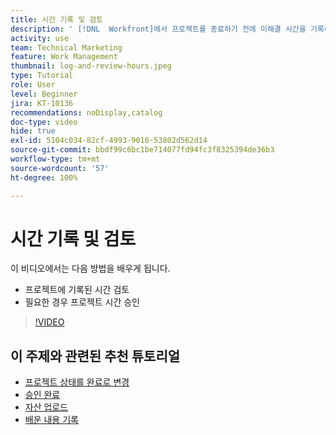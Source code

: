 ```yaml
---
title: 시간 기록 및 검토
description: ' [!DNL  Workfront]에서 프로젝트를 종료하기 전에 미해결 시간을 기록하고 기록된 시간을 검토합니다.'
activity: use
team: Technical Marketing
feature: Work Management
thumbnail: log-and-review-hours.jpeg
type: Tutorial
role: User
level: Beginner
jira: KT-10136
recommendations: noDisplay,catalog
doc-type: video
hide: true
exl-id: 5104c034-82cf-4993-9016-53802d562d14
source-git-commit: bbdf99c6bc1be714077fd94fc3f8325394de36b3
workflow-type: tm+mt
source-wordcount: '57'
ht-degree: 100%

---
```


# 시간 기록 및 검토

이 비디오에서는 다음 방법을 배우게 됩니다.

* 프로젝트에 기록된 시간 검토
* 필요한 경우 프로젝트 시간 승인

>[!VIDEO](https://video.tv.adobe.com/v/3441076/?quality=12&learn=on&enablevpops=1&captions=kor)

## 이 주제와 관련된 추천 튜토리얼

* [프로젝트 상태를 완료로 변경](/help/manage-work/projects/change-the-project-status.md)
* [승인 완료](/help/manage-work/close-a-project/complete-approvals.md)
* [자산 업로드](/help/manage-work/close-a-project/upload-assets.md)
* [배운 내용 기록](/help/manage-work/close-a-project/lessons-learned-from-closing-a-project.md)

